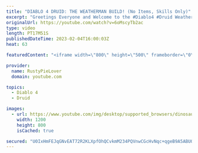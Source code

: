 ```yaml
---
title: "DIABLO 4 DRUID: THE WEATHERMAN BUILD! (No Items, Skills Only)"
excerpt: "Greetings Everyone and Welcome to the #Diablo4 #Druid Weatherman Build, where we dive into the skills needed to create the ..."
originalUrl: https://youtube.com/watch?v=6oMscyTb2ac
type: video
length: PT17M51S
publishedDateTime: 2023-02-04T16:00:03Z
heat: 63

featuredContent: "<iframe width=\"800\" height=\"500\" frameborder=\"0\" src=\"https://www.youtube.com/embed/6oMscyTb2ac\" allow=\"accelerometer; autoplay; encrypted-media; gyroscope; picture-in-picture\" allowfullscreen></iframe>"

provider:
  name: RustyPieLover
  domain: youtube.com

topics:
  - Diablo 4
  - Druid

images:
  - url: https://www.youtube.com/img/desktop/supported_browsers/dinosaur.png
    width: 1200
    height: 800
    isCached: true

secured: "U0IxHmFEJqGNvEAT72R2KLXpfOhQCvkmM234PQVnwCGcHvNqc+qgeB9A5ABUONkKveQOTVI7oGjXPzqlo9Ye36FiI4oAYKGPbgKp7GXFjXV2aXzQZ3tsmkoKi9ePMFe5JsW7G5FJcm0tnmQgrsPaqaBnttaQo3Ws2jCptUGNVtIp4Nv3+vxbooiUauXLXjG3wZHVnTengOoeppKW0xe+y/1B8YgeFFagqDgpdqxZ/e4tH6Cz2pJ+Am5nXQukwA1PB6IKgrgeM0NSiJvhzdCoDRyb+31DYGyzf80vVMcnoAkO7TTEvPpC9jThXTL3Iw3zYUAW5VqlNn/0Mpi230hyrGPBFTP9RGuzaFapSsAha/ZX54zwH0KqgoxZcxj0IsNNXUxRkBHEiSHZkoHXBvBgUc9v/uZ8K6Q8eLV4bOnbx6s=;gt5b0OQC09yuDeaLR/4iaw=="
---
```


